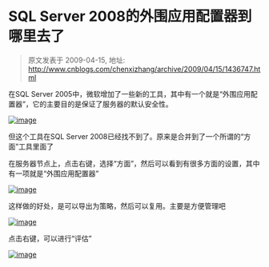 # SQL Server 2008的外围应用配置器到哪里去了 
> 原文发表于 2009-04-15, 地址: http://www.cnblogs.com/chenxizhang/archive/2009/04/15/1436747.html 


在SQL Server 2005中，微软增加了一些新的工具，其中有一个就是“外围应用配置器”，它的主要目的是保证了服务器的默认安全性。

 [![image](http://images.cnblogs.com/cnblogs_com/chenxizhang/WindowsLiveWriter/SQLServer2008_A226/image_thumb.png "image")](http://images.cnblogs.com/cnblogs_com/chenxizhang/WindowsLiveWriter/SQLServer2008_A226/image_2.png) 

 但这个工具在SQL Server 2008已经找不到了。原来是合并到了一个所谓的“方面”工具里面了

 在服务器节点上，点击右键，选择“方面”，然后可以看到有很多方面的设置，其中有一项就是“外围应用配置器”

 [![image](http://images.cnblogs.com/cnblogs_com/chenxizhang/WindowsLiveWriter/SQLServer2008_A226/image_thumb_1.png "image")](http://images.cnblogs.com/cnblogs_com/chenxizhang/WindowsLiveWriter/SQLServer2008_A226/image_4.png) 

 这样做的好处，是可以导出为策略，然后可以复用。主要是方便管理吧

 [![image](http://images.cnblogs.com/cnblogs_com/chenxizhang/WindowsLiveWriter/SQLServer2008_A226/image_thumb_2.png "image")](http://images.cnblogs.com/cnblogs_com/chenxizhang/WindowsLiveWriter/SQLServer2008_A226/image_6.png) 

 点击右键，可以进行“评估”

 [![image](http://images.cnblogs.com/cnblogs_com/chenxizhang/WindowsLiveWriter/SQLServer2008_A226/image_thumb_3.png "image")](http://images.cnblogs.com/cnblogs_com/chenxizhang/WindowsLiveWriter/SQLServer2008_A226/image_8.png)

